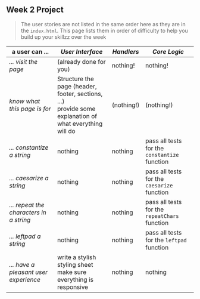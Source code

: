 
## Week 2 Project

> The user stories are not listed in the same order here as they are in the ```index.html```.  This page lists them in order of difficulty to help you build up your skillzz over the week

| __a user can ...__ | _User Interface_ | _Handlers_ | _Core Logic_ |
| --- | --- | --- | --- |
| _... visit the page_ | (already done for you) | nothing! | nothing! |
| _know what this page is for_ | Structure the page (header, footer, sections, ...) <br> provide some explanation of what everything will do  | (nothing!) | (nothing!) |
| _... constantize a string_ | nothing | nothing | pass all tests for the ```constantize``` function |
| _... caesarize a string_ | nothing | nothing | pass all tests for the ```caesarize``` function |
| _... repeat the characters in a string_ | nothing | nothing | pass all tests for the ```repeatChars``` function |
| _... leftpad a string_ | nothing | nothing | pass all tests for the ```leftpad``` function |
| _... have a pleasant user experience_ | write a stylish styling sheet <br> make sure everything is responsive  | nothing | nothing |

